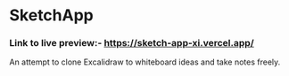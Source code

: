# SketchApp
### Link to live preview:- https://sketch-app-xi.vercel.app/

An attempt to clone Excalidraw to whiteboard ideas and take notes freely.